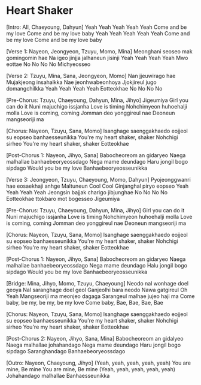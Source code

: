 # Heart Shaker

[Intro: All, Chaeyoung, Dahyun]
Yeah Yeah Yeah Yeah Yeah
Come and be my love
Come and be my love baby
Yeah Yeah Yeah Yeah Yeah
Come and be my love
Come and be my love baby

[Verse 1: Nayeon, Jeongyeon, Tzuyu, Momo, Mina]
Meonghani seoseo mak gomingomin hae
Na igeo jinjja jalhaneun jisinji
Yeah Yeah Yeah Yeah
Mwo eottae
No No No No
Michyeosseo

[Verse 2: Tzuyu, Mina, Sana, Jeongyeon, Momo]
Nan jjeuwirago hae
Mujakjeong insahalkka
Nae jeonhwabeonhoya
Jjokjireul jugo domangchilkka
Yeah Yeah Yeah Yeah
Eotteokhae
No No No No

[Pre-Chorus: Tzuyu, Chaeyoung, Dahyun, Mina, Jihyo]
Jigeumiya
Girl you can do it
Nuni majuchigo issjanha
Love is timing
Nohchimyeon huhoehalji molla
Love is coming, coming
Jomman deo yonggireul nae
Deoneun mangseoriji ma

[Chorus: Nayeon, Tzuyu, Sana, Momo]
Isanghage saenggakhaedo eojjeol su eopseo banhaesseunikka
You're my heart shaker, shaker
Nohchigi sirheo
You're my heart shaker, shaker
Eotteokhae

[Post-Chorus 1: Nayeon, Jihyo, Sana]
Babocheoreom an gidaryeo
Naega malhallae banhaebeoryeossdago
Nega mame deundago
Haru jongil bogo sipdago
Would you be my love
Banhaebeoryeosseunikka

[Verse 3: Jeongyeon, Tzuyu, Chaeyoung, Momo, Dahyun]
Pyojeonggwanri hae eosaekhaji anhge
Maltuneun Cool Cool
Ginjanghal piryo eopseo
Yeah Yeah Yeah Yeah
Jeongsin bajjak charigo jibjunghae
No No No No
Eotteokhae ttokbaro mot bogesseo
Jigeumiya

[Pre-Chorus: Tzuyu, Chaeyoung, Dahyun, Mina, Jihyo]
Girl you can do it
Nuni majuchigo issjanha
Love is timing
Nohchimyeon huhoehalji molla
Love is coming, coming
Jomman deo yonggireul nae
Deoneun mangseoriji ma

[Chorus: Nayeon, Tzuyu, Sana, Momo]
Isanghage saenggakhaedo eojjeol su eopseo banhaesseunikka
You're my heart shaker, shaker
Nohchigi sirheo
You're my heart shaker, shaker
Eotteokhae

[Post-Chorus 1: Nayeon, Jihyo, Sana]
Babocheoreom an gidaryeo
Naega malhallae banhaebeoryeossdago
Nega mame deundago
Halu jongil bogo sipdago
Would you be my love
Banhaebeoryeosseunikka

[Bridge: Mina, Jihyo, Momo, Tzuyu, Chaeyoung]
Neodo nal wonhage doel geoya
Nal saranghage doel geol
Ganjeolhi bara neodo
Nawa gatgireul Oh Yeah
Mangseoriji ma meonjeo dagaga
Sarangeul malhae jujeo haji ma
Come baby, be my, be my, be my love
Come baby, Bae, Bae, Bae, Bae

[Chorus: Nayeon, Tzuyu, Sana, Momo]
Isanghage saenggakhaedo eojjeol su eopseo banhaesseunikka
You're my heart shaker, shaker
Nohchigi sirheo
You're my heart shaker, shaker
Eotteokhae

[Post-Chorus 2: Nayeon, Jihyo, Sana, Mina]
Babocheoreom an gidalyeo
Naega malhallae johahandago
Nega mame deundago
Haru jongil bogo sipdago
Saranghandago
Banhaebeoryeossdago

[Outro: Nayeon, Chaeyoung, Jihyo]
(Yeah, yeah, yeah, yeah, yeah)
You are mine, Be mine
You are mine, Be mine
(Yeah, yeah, yeah, yeah, yeah)
Johahandago malhallae
Banhaesseunikka